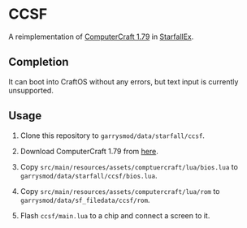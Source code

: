 # CCSF

A reimplementation of [ComputerCraft 1.79](https://github.com/dan200/ComputerCraft) in [StarfallEx](https://github.com/thegrb93/StarfallEx).

## Completion

It can boot into CraftOS without any errors, but text input is currently unsupported.

## Usage

1. Clone this repository to `garrysmod/data/starfall/ccsf`.

2. Download ComputerCraft 1.79 from [here](https://github.com/dan200/ComputerCraft/archive/1.79.zip).

3. Copy `src/main/resources/assets/comptuercraft/lua/bios.lua` to `garrysmod/data/starfall/ccsf/bios.lua`.

4. Copy `src/main/resources/assets/computercraft/lua/rom` to `garrysmod/data/sf_filedata/ccsf/rom`.

5. Flash `ccsf/main.lua` to a chip and connect a screen to it.
